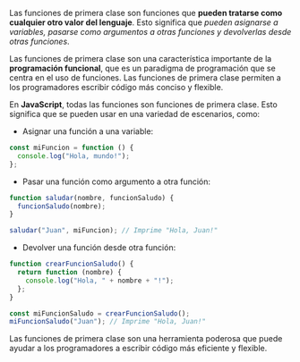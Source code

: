Las funciones de primera clase son funciones que **pueden tratarse como cualquier otro valor del lenguaje**. Esto significa que _pueden asignarse a variables, pasarse como argumentos a otras funciones y devolverlas desde otras funciones_.

Las funciones de primera clase son una característica importante de la **programación funcional**, que es un paradigma de programación que se centra en el uso de funciones. Las funciones de primera clase permiten a los programadores escribir código más conciso y flexible.

En **JavaScript**, todas las funciones son funciones de primera clase. Esto significa que se pueden usar en una variedad de escenarios, como:

- Asignar una función a una variable:

```js
const miFuncion = function () {
  console.log("Hola, mundo!");
};
```

- Pasar una función como argumento a otra función:

```js
function saludar(nombre, funcionSaludo) {
  funcionSaludo(nombre);
}

saludar("Juan", miFuncion); // Imprime "Hola, Juan!"
```

- Devolver una función desde otra función:

```js
function crearFuncionSaludo() {
  return function (nombre) {
    console.log("Hola, " + nombre + "!");
  };
}

const miFuncionSaludo = crearFuncionSaludo();
miFuncionSaludo("Juan"); // Imprime "Hola, Juan!"
```

Las funciones de primera clase son una herramienta poderosa que puede ayudar a los programadores a escribir código más eficiente y flexible.